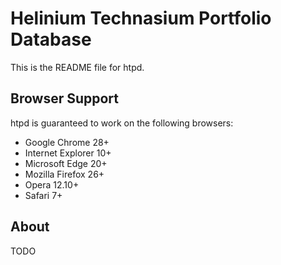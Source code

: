 # Helinium Technasium Portfolio Database

This is the README file for htpd.

## Browser Support
htpd is guaranteed to work on the following browsers:
- Google Chrome 28+
- Internet Explorer 10+
- Microsoft Edge 20+
- Mozilla Firefox 26+
- Opera 12.10+
- Safari 7+

## About
TODO
